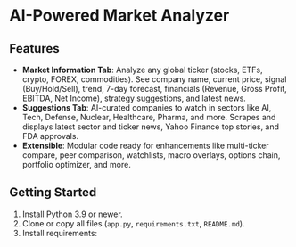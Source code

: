 # AI-Powered Market Analyzer

## Features
- **Market Information Tab**: Analyze any global ticker (stocks, ETFs, crypto, FOREX, commodities). See company name, current price, signal (Buy/Hold/Sell), trend, 7-day forecast, financials (Revenue, Gross Profit, EBITDA, Net Income), strategy suggestions, and latest news.
- **Suggestions Tab**: AI-curated companies to watch in sectors like AI, Tech, Defense, Nuclear, Healthcare, Pharma, and more. Scrapes and displays latest sector and ticker news, Yahoo Finance top stories, and FDA approvals.
- **Extensible**: Modular code ready for enhancements like multi-ticker compare, peer comparison, watchlists, macro overlays, options chain, portfolio optimizer, and more.

## Getting Started
1. Install Python 3.9 or newer.
2. Clone or copy all files (`app.py`, `requirements.txt`, `README.md`).
3. Install requirements:
